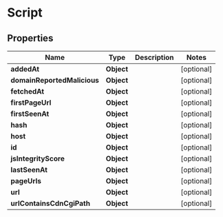 # Script

## Properties
Name | Type | Description | Notes
------------ | ------------- | ------------- | -------------
**addedAt** | **Object** |  |  [optional]
**domainReportedMalicious** | **Object** |  |  [optional]
**fetchedAt** | **Object** |  |  [optional]
**firstPageUrl** | **Object** |  |  [optional]
**firstSeenAt** | **Object** |  |  [optional]
**hash** | **Object** |  |  [optional]
**host** | **Object** |  |  [optional]
**id** | **Object** |  |  [optional]
**jsIntegrityScore** | **Object** |  |  [optional]
**lastSeenAt** | **Object** |  |  [optional]
**pageUrls** | **Object** |  |  [optional]
**url** | **Object** |  |  [optional]
**urlContainsCdnCgiPath** | **Object** |  |  [optional]
